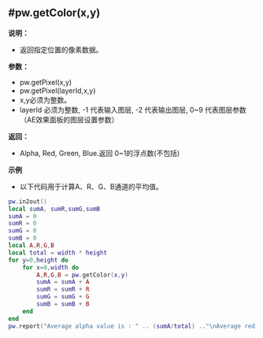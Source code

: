 #pw.getColor(x,y)
---

**说明：**

- 返回指定位置的像素数据。

**参数：**

- pw.getPixel(x,y)
- pw.getPixel(layerId,x,y)
- x,y必须为整数。 
- layerId 必须为整数, -1 代表输入图层, -2 代表输出图层, 0~9 代表图层参数（AE效果面板的图层设置参数） 
		

**返回：**

- Alpha, Red, Green, Blue.返回 0~1的浮点数(不包括)

**示例**

- 以下代码用于计算A、R、G、B通道的平均值。
```lua:getColor.lua
pw.in2out()
local sumA, sumR,sumG,sumB
sumA = 0
sumR = 0
sumG = 0
sumB = 0
local A,R,G,B 
local total = width * height
for y=0,height do
	for x=0,width do
		A,R,G,B = pw.getColor(x,y)
		sumA = sumA + A
		sumR = sumR + R
		sumG = sumG + G
		sumB = sumB + B
	end
end
pw.report("Average alpha value is : " .. (sumA/total) .."\nAverage red value is : " .. (sumR/total).."\nAverage green value is : " .. (sumG/total).."\nAverage blue value is : " .. (sumB/total))
```